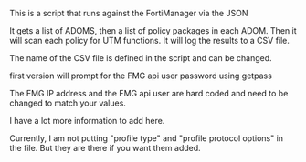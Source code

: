 This is a script that runs against the FortiManager via the JSON  

It gets a list of ADOMS, then a list of policy packages in each ADOM.
Then it will scan each policy for UTM functions.  It will log the results to a CSV file.

The name of the CSV file is defined in the script and can be changed.

first version will prompt for the FMG api user password using getpass

The FMG IP address and the FMG api user are hard coded and need to be changed to match your values.

I have a lot more information to add here.

Currently, I am not putting "profile type" and "profile protocol options" in the file. 
But they are there if you want them added.

